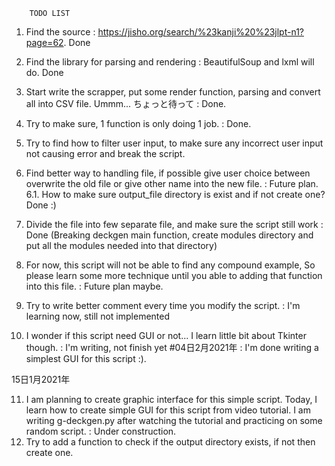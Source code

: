         TODO LIST

1. Find the source : https://jisho.org/search/%23kanji%20%23jlpt-n1?page=62. Done

2. Find the library for parsing and rendering : BeautifulSoup and lxml will do. Done

3. Start write the scrapper, put some render function, parsing and convert all into CSV file. Ummm... ちょっと待って : Done.

4. Try to make sure, 1 function is only doing 1 job. : Done.

5. Try to find how to filter user input, to make sure any incorrect user input not causing error and break the script.

6. Find better way to handling file, if possible give user choice between overwrite the old file or give other name into the new file. : Future plan.
    6.1. How to make sure output_file directory is exist and if not create one? Done :)

7. Divide the file into few separate file, and make sure the script still work : Done (Breaking deckgen main function, create modules directory and put all the modules needed into that directory) 

8. For now, this script will not be able to find any compound example, So please learn some more technique until you able to adding that function into this file. : Future plan maybe.

9. Try to write better comment every time you modify the script. : I'm learning now, still not implemented

10. I wonder if this script need GUI or not... I learn little bit about Tkinter though. : I'm writing, not finish yet #04日2月2021年 : I'm done writing a simplest GUI for this script :).

15日1月2021年

11. I am planning to create graphic interface for this simple script.
Today, I learn how to create simple GUI for this script from video tutorial. I am writing g-deckgen.py after watching the tutorial and practicing on some random script. : Under construction.
12. Try to add a function to check if the output directory exists, if not then create one.
